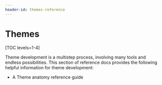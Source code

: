 ```yaml
---
header-id: themes-reference
---
```


# Themes

[TOC levels=1-4]

Theme development is a multistep process, involving many tools and endless 
possibilities. This section of reference docs provides the following helpful 
information for theme development:

- A Theme anatomy reference guide
